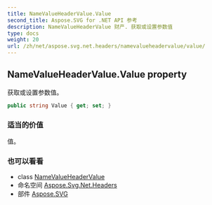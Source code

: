 ```yaml
---
title: NameValueHeaderValue.Value
second_title: Aspose.SVG for .NET API 参考
description: NameValueHeaderValue 财产. 获取或设置参数值
type: docs
weight: 20
url: /zh/net/aspose.svg.net.headers/namevalueheadervalue/value/
---
```

## NameValueHeaderValue.Value property

获取或设置参数值。

```csharp
public string Value { get; set; }
```

### 适当的价值

值。

### 也可以看看

* class [NameValueHeaderValue](../)
* 命名空间 [Aspose.Svg.Net.Headers](../../namevalueheadervalue/)
* 部件 [Aspose.SVG](../../../)



